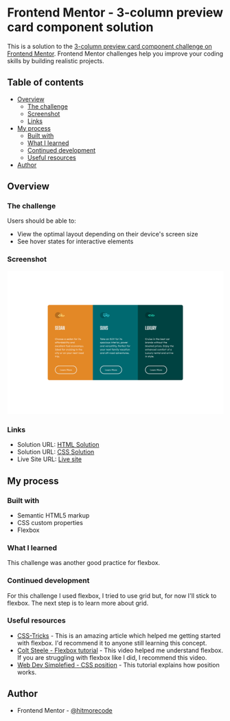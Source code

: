# Frontend Mentor - 3-column preview card component solution

This is a solution to the [3-column preview card component challenge on Frontend Mentor](https://www.frontendmentor.io/challenges/3column-preview-card-component-pH92eAR2-). Frontend Mentor challenges help you improve your coding skills by building realistic projects. 

## Table of contents

- [Overview](#overview)
  - [The challenge](#the-challenge)
  - [Screenshot](#screenshot)
  - [Links](#links)
- [My process](#my-process)
  - [Built with](#built-with)
  - [What I learned](#what-i-learned)
  - [Continued development](#continued-development)
  - [Useful resources](#useful-resources)
- [Author](#author)


## Overview

### The challenge

Users should be able to:

- View the optimal layout depending on their device's screen size
- See hover states for interactive elements

### Screenshot

![](./screenshot/screenshot.jpg)


### Links

- Solution URL: [HTML Solution](https://github.com/hitmorecode/3_column_preview_card_component/blob/main/index.html)
- Solution URL: [CSS Solution](https://github.com/hitmorecode/3_column_preview_card_component/blob/main/css/style.css)
- Live Site URL: [Live site](https://hitmorecode.github.io/3_column_preview_card_component/)

## My process

### Built with

- Semantic HTML5 markup
- CSS custom properties
- Flexbox


### What I learned

This challenge was another good practice for flexbox.

### Continued development

For this challenge I used flexbox, I tried to use grid but, for now I'll stick to flexbox.
The next step is to learn more about grid.


### Useful resources

- [CSS-Tricks](https://css-tricks.com/snippets/css/a-guide-to-flexbox/) - This is an amazing article which helped me getting started with flexbox. I'd recommend it to anyone still learning this concept.
- [Colt Steele - Flexbox tutorial](https://www.youtube.com/watch?v=qZv-rNx0jEA) - This video helped me understand flexbox. If you are struggling with flexbox like I did, I recommend this video.
- [Web Dev Simplefied - CSS position](https://www.youtube.com/watch?v=jx5jmI0UlXU) - This tutorial explains how position works.

## Author

- Frontend Mentor - [@hitmorecode](https://www.frontendmentor.io/profile/hitmorecode)